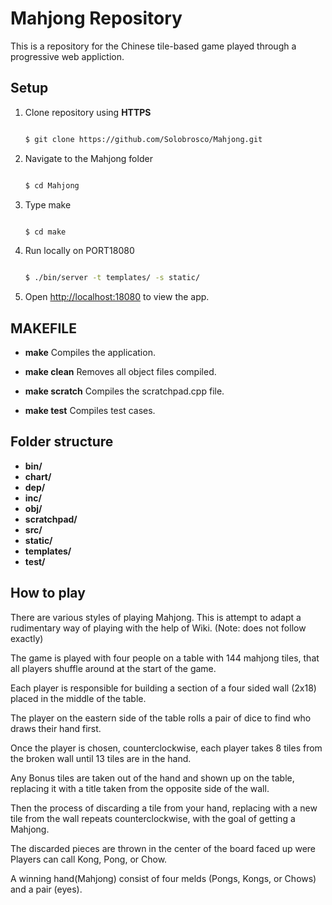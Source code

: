 # Mahjong Repository

  

This is a repository for the Chinese tile-based game played through a progressive web appliction.

## Setup
1. Clone repository using **HTTPS**
	```sh

	$ git clone https://github.com/Solobrosco/Mahjong.git

	```
2. Navigate to the Mahjong folder
	```sh

	$ cd Mahjong

	```
3.  Type make
	 ```sh

	$ cd make

	```
4. Run locally on PORT18080
 	 ```sh

	$ ./bin/server -t templates/ -s static/ 

	```
5.  Open [http://localhost:18080](http://localhost:18080/) to view the app.

## MAKEFILE


- **make** Compiles the application.

-  **make clean** Removes all object files compiled.

-  **make scratch** Compiles the scratchpad.cpp file.

-  **make test** Compiles test cases.

  

## Folder structure
- **bin/** 
- **chart/** 
- **dep/** 
- **inc/** 
- **obj/** 
- **scratchpad/** 
- **src/** 
- **static/** 
- **templates/** 
- **test/** 

  

## How to play

  

There are various styles of playing Mahjong. This is attempt to adapt a rudimentary way of playing with the help of Wiki. (Note: does not follow exactly)

The game is played with four people on a table with 144 mahjong tiles, that all players shuffle around at the start of the game.

Each player is responsible for building a section of a four sided wall (2x18) placed in the middle of the table.

The player on the eastern side of the table rolls a pair of dice to find who draws their hand first.

Once the player is chosen, counterclockwise, each player takes 8 tiles from the broken wall until 13 tiles are in the hand.

Any Bonus tiles are taken out of the hand and shown up on the table, replacing it with a title taken from the opposite side of the wall.

Then the process of discarding a tile from your hand, replacing with a new tile from the wall repeats counterclockwise, with the goal of getting a Mahjong.

The discarded pieces are thrown in the center of the board faced up were Players can call Kong, Pong, or Chow.

A winning hand(Mahjong) consist of four melds (Pongs, Kongs, or Chows) and a pair (eyes).